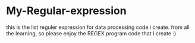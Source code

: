 # My-Regular-expression

this is the list reguler expression for data processing code i create. from all the learning, so please enjoy the REGEX program code that I create :)
